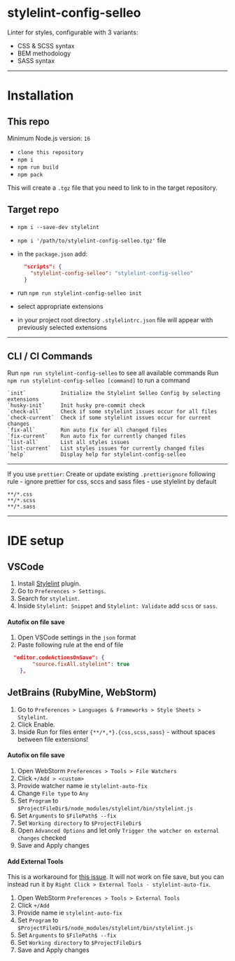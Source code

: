 # stylelint-config-selleo


Linter for styles, configurable with 3 variants:
* CSS & SCSS syntax
* BEM methodology
* SASS syntax

---
# Installation
## This repo
Minimum Node.js version: `16`

- `clone this repository`
- `npm i `
- `npm run build`
- `npm pack`

This will create a `.tgz` file that you need to link to in the target repository.

## Target repo
- `npm i --save-dev stylelint`
- `npm i '/path/to/stylelint-config-selleo.tgz'` file
- in the `package.json` add:
  ```json 
    "scripts": {
      "stylelint-config-selleo": "stylelint-config-selleo"
    }
  ```

- run `npm run stylelint-config-selleo init`
- select appropriate extensions
- in your project root directory `.stylelintrc.json` file will appear with previously selected extensions

---
## CLI / CI Commands
Run `npm run stylelint-config-selleo` to see all available commands
Run `npm run stylelint-config-selleo [command]` to run a command
```
`init`           Initialize the Stylelint Selleo Config by selecting extensions
`husky-init`     Init husky pre-commit check
`check-all`      Check if some stylelint issues occur for all files
`check-current`  Check if some stylelint issues occur for current changes
`fix-all`        Run auto fix for all changed files
`fix-current`    Run auto fix for currently changed files
`list-all`       List all styles issues
`list-current`   List styles issues for currently changed files
`help`           Display help for stylelint-config-selleo
```
---

If you use `prettier`:
Create or update existing `.prettierignore` following rule - ignore prettier for css, sccs and sass files - use stylelint by default
``` 
**/*.css
**/*.scss
**/*.sass
```

---
# IDE setup

## VSCode
1. Install [Stylelint](https://marketplace.visualstudio.com/items?itemName=stylelint.vscode-stylelint) plugin.
2. Go to `Preferences > Settings`.
3. Search for `stylelint`.
4. Inside `Stylelint: Snippet` and `Stylelint: Validate` add `scss` or `sass`.

#### Autofix on file save
1. Open VSCode settings in the `json` format
2. Paste following rule at the end of file
```json    
  "editor.codeActionsOnSave": {
		"source.fixAll.stylelint": true
	},
```

## JetBrains (RubyMine, WebStorm)
1. Go to `Preferences > Languages & Frameworks > Style Sheets > Stylelint`. 
2. Click Enable.
3. Inside Run for files enter `{**/*,*}.{css,scss,sass}` - without spaces between file extensions!

#### Autofix on file save
1. Open WebStorm `Preferences > Tools > File Watchers`
2. Click `+/Add > <custom>`
3. Provide watcher name ie `stylelint-auto-fix`
4. Change `File type` to `Any`
5. Set `Program` to `$ProjectFileDir$/node_modules/stylelint/bin/stylelint.js`
6. Set `Arguments` to `$FilePath$ --fix`
7. Set `Working directory` to `$ProjectFileDir$`
8. Open `Advanced Options` and let only `Trigger the watcher on external changes` checked
9. Save and Apply changes

#### Add External Tools
This is a workaround for [this issue](https://github.com/Selleo/stylelint-config-selleo/issues/12). It will
not work on file save, but you can instead run it by `Right Click > External Tools - stylelint-auto-fix`. 
1. Open WebStorm `Preferences > Tools > External Tools`
2. Click `+/Add`
3. Provide name ie `stylelint-auto-fix`
4. Set `Program` to `$ProjectFileDir$/node_modules/stylelint/bin/stylelint.js`
5. Set `Arguments` to `$FilePath$ --fix`
6. Set `Working directory` to `$ProjectFileDir$`
7. Save and Apply changes
